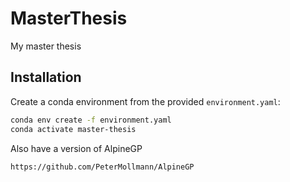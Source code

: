 # MasterThesis

My master thesis

## Installation

Create a conda environment from the provided `environment.yaml`:

```bash
conda env create -f environment.yaml
conda activate master-thesis
```

Also have a version of AlpineGP
```bash
https://github.com/PeterMollmann/AlpineGP
```
